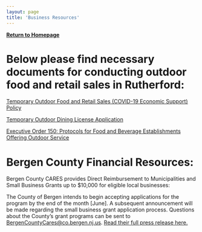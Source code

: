 ```yaml
---
layout: page
title: 'Business Resources'
---
```


[**Return to Homepage**](/)

# Below please find necessary documents for conducting outdoor food and retail sales in Rutherford: 

[Temporary Outdoor Food and Retail Sales (COVID-19 Economic Support) Policy](https://storage.googleapis.com/static.rutherford-nj.com/business-information/policy%20temp%20outdoor%20sales.pdf)

[Temporary Outdoor Dining License Application](https://storage.googleapis.com/static.rutherford-nj.com/business-information/Temp%20Outdoor%20dining%20license.pdf)

[Executive Order 150: Protocols for Food and Beverage Establishments Offering Outdoor Service](https://storage.googleapis.com/static.rutherford-nj.com/business-information/Executive%20Directive%20DOH%2020-014%20Outdoor%20Dining.pdf)


# Bergen County Financial Resources:  

Bergen County CARES provides Direct Reimbursement to Municipalities and Small Business Grants up to $10,000 for eligible local businesses:

The County of Bergen intends to begin accepting applications for the program by the end of the month [June]. A subsequent announcement will be made regarding the small business grant application process. Questions about the County’s grant programs can be sent to BergenCountyCares@co.bergen.nj.us. [Read their full press release here.](https://www.co.bergen.nj.us/public-information/press-releases/291-county-of-bergen-announces-grant-programs-to-provide-financial-relief-for-municipalities-and-small-businesses-impacted-by-covid-19-pandemic-123)
